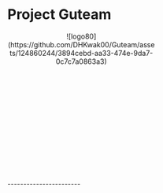 # Project Guteam
<div align="center" style="width:300px; height:300px;">
  ![logo80](https://github.com/DHKwak00/Guteam/assets/124860244/3894cebd-aa33-474e-9da7-0c7c7a0863a3)
</div>
-----------------------
